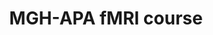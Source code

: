---
title: "MGH-APA fMRI course"
project_id: 
conference_id: ""
presenters:
   - peter_bandettini
summary: "<p>MGH-APA fMRI course, MGH-NMR Center, Charlestown, MA [document1] [document2]</p>"
file: /assets/presentations/T118.ppt
filename: T118.ppt
layout: presentation
---